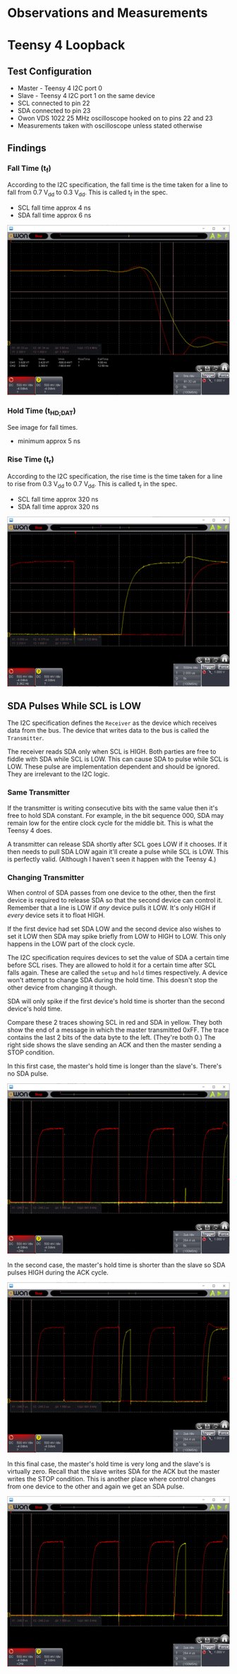 # Observations and Measurements

# Teensy 4 Loopback
## Test Configuration
* Master - Teensy 4 I2C port 0
* Slave - Teensy 4 I2C port 1 on the same device
* SCL connected to pin 22
* SDA connected to pin 23
* Owon VDS 1022 25 MHz oscilloscope hooked on to pins 22 and 23
* Measurements taken with oscilloscope unless stated otherwise

## Findings
### Fall Time (t<sub>f</sub>)
According to the I2C specification, the fall time is the time taken for
a line to fall from 0.7 V<sub>dd</sub> to 0.3 V<sub>dd</sub>. This is
called t<sub>f</sub> in the spec.

* SCL fall time approx 4 ns
* SDA fall time approx 6 ns

![Fall Times and Minimum Data Hold Time](fall_times.png)
### Hold Time (t<sub>HD;DAT</sub>)
See image for fall times.
* minimum approx 5 ns

### Rise Time (t<sub>r</sub>)
According to the I2C specification, the rise time is the time taken for
a line to rise from 0.3 V<sub>dd</sub> to 0.7 V<sub>dd</sub>. This is
called t<sub>r</sub> in the spec.

* SCL fall time approx 320 ns
* SDA fall time approx 320 ns

![Rise Times](rise_times.png)

## SDA Pulses While SCL is LOW
The I2C specification defines the `Receiver` as the device which receives data
from the bus. The device that writes data to the bus is called the `Transmitter`.

The receiver reads SDA only when SCL is HIGH. Both parties are free to fiddle
with SDA while SCL is LOW. This can cause SDA to pulse while SCL is LOW. These
pulse are implementation dependent and should be ignored. They are irrelevant
to the I2C logic.

### Same Transmitter
If the transmitter is writing consecutive bits with the same value then it's free
to hold SDA constant. For example, in the bit sequence 000, SDA may remain low for
the entire clock cycle for the middle bit. This is what the Teensy 4 does.

A transmitter can release SDA shortly after SCL goes LOW if it chooses. If it then
needs to pull SDA LOW again it'll create a pulse while SCL is LOW. This is
perfectly valid. (Although I haven't seen it happen with the Teensy 4.)

### Changing Transmitter
When control of SDA passes from one device to the other, then the first device is
required to release SDA so that the second device can control it. Remember that a
line is LOW if *any* device pulls it LOW. It's only HIGH if *every* device sets it
to float HIGH.

If the first device had set SDA LOW and the second device also wishes
to set it LOW then SDA may spike briefly from LOW to HIGH to LOW. This
only happens in the LOW part of the clock cycle.

The I2C specification requires devices to set the value of SDA a certain time
before SCL rises. They are allowed to hold it for a certain time after SCL falls
again. These are called the `setup` and `hold` times respectively. A device won't
attempt to change SDA during the hold time. This doesn't stop the other device
from changing it though.

SDA will only spike if the first device's hold time is shorter than the second
device's hold time.

Compare these 2 traces showing SCL in red and SDA in yellow.
They both show the end of a message in which the master transmitted
0xFF. The trace contains the last 2 bits of the data byte to the left. (They're both 0.)
The right side shows the slave sending an ACK and then the master sending a STOP condition.

In this first case, the master's hold time is longer than the slave's. There's no SDA pulse.

![No SDA Pulse During ACK](m-0_s-ACK_STOP_no_pulse_before_ACK.png)

In the second case, the master's hold time is shorter than the slave so SDA pulses HIGH
during the ACK cycle.

![SDA Pulse During ACK](m-0_s-ACK_STOP_pulse_before_ACK.png)

In this final case, the master's hold time is very long and the slave's is virtually zero.
Recall that the slave writes SDA for the ACK but the master writes the STOP condition. This
is another place where control changes from one device to the other and again we get an
SDA pulse.

![SDA Pulse Before STOP](m-0_s-ACK_STOP_pulse_before_STOP.png)

